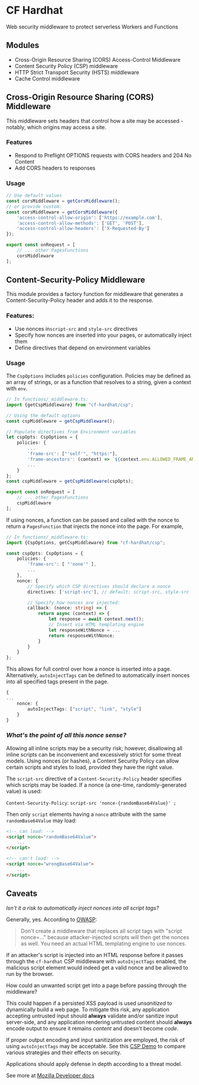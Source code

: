 # CF Hardhat
Web security middleware to protect serverless Workers and Functions

## Modules
- Cross-Origin Resource Sharing (CORS) Access-Control Middleware 
- Content Security Policy (CSP) middleware
- HTTP Strict Transport Security (HSTS) middleware
- Cache Control middleware

## Cross-Origin Resource Sharing (CORS) Middleware
This middleware sets headers that control how a site may be accessed - notably, which origins may access a site. 

### Features
- Respond to Preflight OPTIONS requests with CORS headers and 204 No Content
- Add CORS headers to responses

### Usage
```typescript
// Use default values
const corsMiddleware = getCorsMiddleware();
// or provide custom:
const corsMiddleware = getCorsMiddleware({
    'access-control-allow-origin': ['https://example.com'], 
    'access-control-allow-methods': ['GET', 'POST'],
    'access-control-allow-headers': ['X-Requested-By']
});

export const onRequest = [
    // ... other PagesFunctions
    corsMiddleware
];
```

## Content-Security-Policy Middleware
This module provides a factory function for middleware that generates a Content-Security-Policy header and adds it to the response. 

### Features:
- Use nonces in`script-src` and `style-src` directives
- Specify how nonces are inserted into your pages, or automatically inject them
- Define directives that depend on environment variables

### Usage
The `CspOptions` includes `policies` configuration. Policies may be defined as an array of strings, or as a function that resolves to a string, given a context with `env`.

```typescript
// In functions/_middleware.ts:
import {getCspMiddleware} from "cf-hardhat/csp";

// Using the default options
const cspMiddleware = getCspMiddleware();

// Populate directives from Environment variables
let cspOpts: CspOptions = {
    policies: {
        ... 
        'frame-src': ["'self'", "https:"],
        'frame-ancestors': (context) => `${context.env.ALLOWED_FRAME_ANCESTORS}`,
        ... 
    }
};
const cspMiddleware = getCspMiddleware(cspOpts);

export const onRequest = [
    // ... other PagesFunctions
    cspMiddleware
];

```

If using nonces, a function can be passed and called with the nonce to return a `PagesFunction` that injects the nonce into the page. For example, 

```typescript
// In functions/_middleware.ts:
import {CspOptions, getCspMiddleware} from "cf-hardhat/csp";

const cspOpts: CspOptions = {
    policies: {
        'frame-src': [ "'none'" ],
        ...   
    },
    nonce: { 
        // Specify which CSP directives should declare a nonce
        directives: ['script-src'], // default: script-src, style-src

        // Specify how nonces are injected:
        callback: (nonce: string) => {
            return async (context) => {
                let response = await context.next();
                // Insert via HTML templating engine
                let responseWithNonce = ...
                return responseWithNonce;
            }
        }
    }
};
```
This allows for full control over how a nonce is inserted into a page. Alternatively, `autoInjectTags` can be defined to automatically insert nonces into all specified tags present in the page. 
```typescript
{
...
    nonce: {
        autoInjectTags: ["script", "link", "style"]
    }
}
```


### *What's the point of all this nonce sense?* 

Allowing all inline scripts may be a security risk; however, disallowing all inline scripts can be inconvenient and excessively strict for some threat models. Using nonces (or hashes), a Content Security Policy can allow certain scripts and styles to load, provided they have the right value.

The `script-src` directive of a `Content-Security-Policy` header specifies which scripts may be loaded. If a nonce (a one-time, randomly-generated value) is used:

`Content-Security-Policy`: `script-src 'nonce-{randomBase64Value}' ;`

Then only `script` elements having a `nonce` attribute with the same `randomBase64Value` may load:

```html
<!-- can load: -->
<script nonce="randomBase64Value">
    ...
</script>

<!-- can't load: -->
<script nonce="wrongBase64Value">
    ...
</script>
```

## Caveats
*Isn't it a risk to automatically inject nonces into all script tags?*

Generally, yes. According to [OWASP](https://cheatsheetseries.owasp.org/cheatsheets/Content_Security_Policy_Cheat_Sheet.html):

>Don't create a middleware that replaces all script tags with "script nonce=..." because attacker-injected scripts will then get the nonces as well. You need an actual HTML templating engine to use nonces.

If an attacker's script is injected into an HTML response before it passes through the `cf-hardhat` CSP middleware with `autoInjectTags` enabled, the malicious script element would indeed get a valid nonce and be allowed to run by the browser. 



How could an unwanted script get into a page before passing through the middleware? 

This could happen if a persisted XSS payload is used *unsanitized* to dynamically build a web page. To mitigate this risk, any application accepting untrusted input should **always** validate and/or sanitize input server-side, and any application rendering untrusted content should **always** encode output to ensure it remains *content* and doesn't become *code*.

If proper output encoding and input sanitization are employed, the risk of using `autoInjectTags` may be acceptable. See this [CSP Demo](https://csp-demo-app.pages.dev) to compare various strategies and their effects on security.

Applications should apply defense in depth according to a threat model. 

See more at [Mozilla Developer docs](https://developer.mozilla.org/en-US/docs/Web/HTTP/Headers/Content-Security-Policy/script-src)